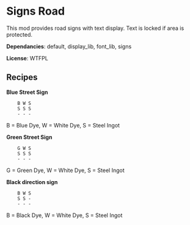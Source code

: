 # Signs Road

This mod provides road signs with text display. Text is locked if area is protected.

**Dependancies**: default, display\_lib, font\_lib, signs

**License**: WTFPL

## Recipes

**Blue Street Sign**

		B W S
		S S S
		- - -

B = Blue Dye, W = White Dye, S = Steel Ingot

**Green Street Sign**

		G W S
		S S S 
		- - -

G = Green Dye, W = White Dye, S = Steel Ingot

**Black direction sign**

		B W S
		S S -
		- - -

B = Black Dye, W = White Dye, S = Steel Ingot

